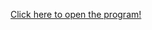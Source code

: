 <a href="https://cdn.rawgit.com/ThomasMatthiesen/AP2018/c31ab374/mini_ex1/index.html"> Click here to open the program! </a>
